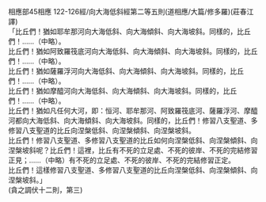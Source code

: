 相應部45相應 122-126經/向大海低斜經第二等五則(道相應/大篇/修多羅)(莊春江譯)  
「比丘們！猶如耶牟那河向大海低斜、向大海傾斜、向大海坡斜。同樣的，比丘們！……（中略）。  
比丘們！猶如阿致羅筏底河向大海低斜、向大海傾斜、向大海坡斜。同樣的，比丘們！……（中略）。  
比丘們！猶如薩羅浮河向大海低斜、向大海傾斜、向大海坡斜。同樣的，比丘們！……（中略）。  
比丘們！猶如摩醯河向大海低斜、向大海傾斜、向大海坡斜。同樣的，比丘們！……（中略）。  
比丘們！猶如凡任何大河，即：恒河、耶牟那河、阿致羅筏底河、薩羅浮河、摩醯河都向大海低斜、向大海傾斜、向大海坡斜。同樣的，比丘們！修習八支聖道、多修習八支聖道的比丘向涅槃低斜、向涅槃傾斜、向涅槃坡斜。  
比丘們！修習八支聖道、多修習八支聖道的比丘如何向涅槃低斜、向涅槃傾斜、向涅槃坡斜呢？比丘們！這裡，比丘有不死的立足處、不死的彼岸、不死的完結修習正見；……（中略）有不死的立足處、不死的彼岸、不死的完結修習正定。  
比丘們！這樣修習八支聖道、多修習八支聖道的比丘向涅槃低斜、向涅槃傾斜、向涅槃坡斜。」  
(貪之調伏十二則，第三)  
  
  
